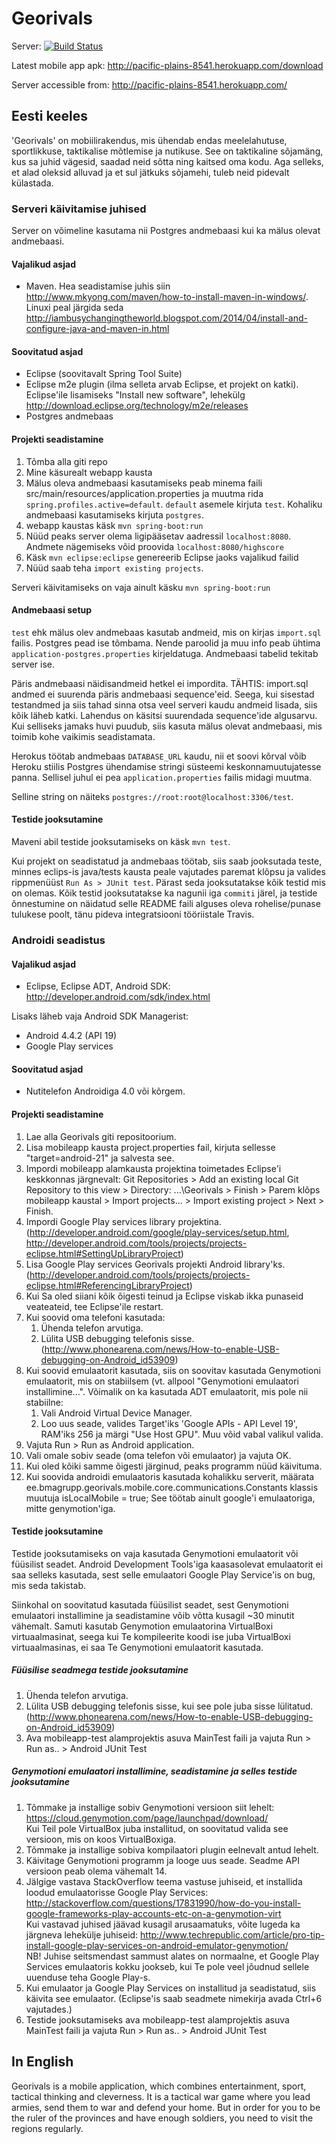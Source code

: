 Georivals
=========

Server: [![Build Status](https://travis-ci.org/JaanJanno/Georivals.svg)](https://travis-ci.org/JaanJanno/Georivals)

Latest mobile app apk: http://pacific-plains-8541.herokuapp.com/download

Server accessible from: http://pacific-plains-8541.herokuapp.com/

## Eesti keeles
'Georivals' on mobiilirakendus, mis ühendab endas meelelahutuse, sportlikkuse, taktikalise mõtlemise ja nutikuse. See on taktikaline sõjamäng, kus sa juhid vägesid, saadad neid sõtta ning kaitsed oma kodu. Aga selleks, et alad oleksid alluvad ja et sul jätkuks sõjamehi, tuleb neid pidevalt külastada.

### Serveri käivitamise juhised
Server on võimeline kasutama nii Postgres andmebaasi kui ka mälus olevat andmebaasi. 

#### Vajalikud asjad
* Maven. Hea seadistamise juhis siin http://www.mkyong.com/maven/how-to-install-maven-in-windows/. Linuxi peal järgida seda http://iambusychangingtheworld.blogspot.com/2014/04/install-and-configure-java-and-maven-in.html

#### Soovitatud asjad
* Eclipse (soovitavalt Spring Tool Suite)
* Eclipse m2e plugin (ilma selleta arvab Eclipse, et projekt on katki). Eclipse'ile lisamiseks "Install new software", lehekülg http://download.eclipse.org/technology/m2e/releases
* Postgres andmebaas

#### Projekti seadistamine
1. Tõmba alla giti repo
2. Mine käsurealt webapp kausta
3.  Mälus oleva andmebaasi kasutamiseks peab minema faili src/main/resources/application.properties ja muutma rida `spring.profiles.active=default`. `default` asemele kirjuta `test`. Kohaliku andmebaasi kasutamiseks kirjuta `postgres`. 
4. webapp kaustas käsk `mvn spring-boot:run`
5. Nüüd peaks server olema ligipääsetav aadressil `localhost:8080`. Andmete nägemiseks võid proovida `localhost:8080/highscore`
6. Käsk `mvn eclipse:eclipse` genereerib Eclipse jaoks vajalikud failid
7. Nüüd saab teha `import existing projects`.

Serveri käivitamiseks on vaja ainult käsku `mvn spring-boot:run`


#### Andmebaasi setup
`test` ehk mälus olev andmebaas kasutab andmeid, mis on kirjas `import.sql` failis. Postgres pead ise tõmbama.  Nende paroolid ja muu info peab ühtima  `application-postgres.properties` kirjeldatuga. Andmebaasi tabelid tekitab server ise. 

Päris andmebaasi näidisandmeid hetkel ei impordita. TÄHTIS: import.sql andmed ei suurenda päris andmebaasi sequence'eid. Seega, kui sisestad testandmed ja siis tahad sinna otsa veel serveri kaudu andmeid lisada, siis kõik läheb katki. Lahendus on käsitsi suurendada sequence'ide algusarvu. Kui selliseks jamaks huvi puudub, siis kasuta mälus olevat andmebaasi, mis toimib kohe vaikimis seadistamata. 

Herokus töötab andmebaas `DATABASE_URL` kaudu, nii et soovi kõrval võib Heroku stiilis Postgres ühendamise stringi süsteemi keskonnamuutujatesse panna. Sellisel juhul ei pea `application.properties` failis midagi muutma. 

Selline string on näiteks `postgres://root:root@localhost:3306/test`.

#### Testide jooksutamine
Maveni abil testide jooksutamiseks on käsk `mvn test`.

Kui projekt on seadistatud ja andmebaas töötab, siis saab jooksutada teste, minnes eclips-is java/tests kausta peale vajutades paremat klõpsu ja valides rippmenüüst `Run As > JUnit test`. Pärast seda jooksutatakse kõik testid mis on olemas. Kõik testid jooksutatakse ka nagunii iga `commiti` järel, ja testide õnnestumine on näidatud selle README faili alguses oleva rohelise/punase tulukese poolt, tänu pideva integratsiooni tööriistale Travis.

### Androidi seadistus
#### Vajalikud asjad
* Eclipse, Eclipse ADT, Android SDK: http://developer.android.com/sdk/index.html

Lisaks läheb vaja Android SDK Managerist:
* Android 4.4.2 (API 19)
* Google Play services

#### Soovitatud asjad
* Nutitelefon Androidiga 4.0 või kõrgem.

#### Projekti seadistamine
1. Lae alla Georivals giti repositoorium.
2. Lisa mobileapp kausta project.properties fail, kirjuta sellesse "target=android-21" ja salvesta see.
3. Impordi mobileapp alamkausta projektina toimetades Eclipse'i keskkonnas järgnevalt: Git Repositories > Add an existing local Git Repository to this view > Directory: ...\Georivals > Finish > Parem klõps mobileapp kaustal > Import projects... > Import existing project > Next > Finish.
4. Impordi Google Play services library projektina. (http://developer.android.com/google/play-services/setup.html, http://developer.android.com/tools/projects/projects-eclipse.html#SettingUpLibraryProject)
5. Lisa Google Play services Georivals projekti Android library'ks. (http://developer.android.com/tools/projects/projects-eclipse.html#ReferencingLibraryProject)
6. Kui Sa oled siiani kõik õigesti teinud ja Eclipse viskab ikka punaseid veateateid, tee Eclipse'ile restart.
7. Kui soovid oma telefoni kasutada:
	1. Ühenda telefon arvutiga.
	2. Lülita USB debugging telefonis sisse. (http://www.phonearena.com/news/How-to-enable-USB-debugging-on-Android_id53909)
8. Kui soovid emulaatorit kasutada, siis on soovitav kasutada Genymotioni emulaatorit, mis on stabiilsem (vt. allpool "Genymotioni emulaatori installimine...". 
Võimalik on ka kasutada ADT emulaatorit, mis pole nii stabiilne:
	1. Vali Android Virtual Device Manager.
	2. Loo uus seade, valides Target'iks 'Google APIs - API Level 19', RAM'iks 256 ja märgi "Use Host GPU". Muu võid vabal valikul valida.
9. Vajuta Run > Run as Android application.
10. Vali omale sobiv seade (oma telefon või emulaator) ja vajuta OK.
11. Kui oled kõiki samme õigesti järginud, peaks programm nüüd käivituma.
12. Kui soovida androidi emulaatoris kasutada kohalikku serverit, määrata ee.bmagrupp.georivals.mobile.core.communications.Constants klassis muutuja isLocalMobile = true; See töötab ainult google'i emulaatoriga, mitte genymotion'iga.

#### Testide jooksutamine
Testide jooksutamiseks on vaja kasutada Genymotioni emulaatorit või füüsilist seadet. Android Development Tools'iga kaasasolevat emulaatorit ei saa selleks kasutada, sest selle emulaatori Google Play Service'is on bug, mis seda takistab.

Siinkohal on soovitatud kasutada füüsilist seadet, sest Genymotioni emulaatori installimine ja seadistamine võib võtta kusagil ~30 minutit vähemalt. Samuti kasutab Genymotion emulaatorina VirtualBoxi virtuaalmasinat, seega kui Te kompileerite koodi ise juba VirtualBoxi virtuaalmasinas, ei saa Te Genymotioni emulaatorit kasutada.

##### Füüsilise seadmega testide jooksutamine
1. Ühenda telefon arvutiga.
2. Lülita USB debugging telefonis sisse, kui see pole juba sisse lülitatud. (http://www.phonearena.com/news/How-to-enable-USB-debugging-on-Android_id53909)
3. Ava mobileapp-test alamprojektis asuva MainTest faili ja vajuta Run > Run as.. > Android JUnit Test

##### Genymotioni emulaatori installimine, seadistamine ja selles testide jooksutamine
1. Tõmmake ja installige sobiv Genymotioni versioon siit lehelt: https://cloud.genymotion.com/page/launchpad/download/ <br>
Kui Teil pole VirtualBox juba installitud, on soovitatud valida see versioon, mis on koos VirtualBoxiga.
2. Tõmmake ja installige sobiva kompilaatori plugin eelnevalt antud lehelt.
3. Käivitage Genymotioni programm ja looge uus seade. Seadme API versioon peab olema vähemalt 14.
4. Jälgige vastava StackOverflow teema vastuse juhiseid, et installida loodud emulaatorisse Google Play Services: http://stackoverflow.com/questions/17831990/how-do-you-install-google-frameworks-play-accounts-etc-on-a-genymotion-virt <br>
Kui vastavad juhised jäävad kusagil arusaamatuks, võite lugeda ka järgneva lehekülje juhiseid: http://www.techrepublic.com/article/pro-tip-install-google-play-services-on-android-emulator-genymotion/ <br>
NB! Juhise seitsmendast sammust alates on normaalne, et Google Play Services emulaatoris kokku jookseb, kui Te pole veel jõudnud sellele uuenduse teha Google Play-s.
5. Kui emulaator ja Google Play Services on installitud ja seadistatud, siis käivita see emulaator. (Eclipse'is saab seadmete nimekirja avada Ctrl+6 vajutades.)
6. Testide jooksutamiseks ava mobileapp-test alamprojektis asuva MainTest faili ja vajuta Run > Run as.. > Android JUnit Test

## In English
Georivals is a mobile application, which combines entertainment, sport, tactical thinking and cleverness. It is a tactical war game where you lead armies, send them to war and defend your home. But in order for you to be the ruler of the provinces and have enough soldiers, you need to visit the regions regularly.

